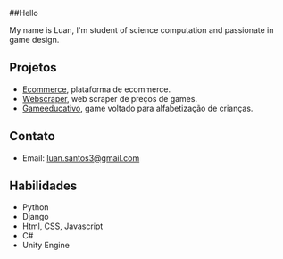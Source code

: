 ##Hello

My name is Luan, I'm student of science computation and passionate in game design.

## Projetos
- [Ecommerce](https://www.google.com), plataforma de ecommerce.
- [Webscraper](https://www.github.com), web scraper de preços de games.
- [Gameeducativo](https://www.wikipedia.org), game voltado para alfabetização de crianças.

## Contato

- Email: luan.santos3@gmail.com

## Habilidades

- Python
- Django
- Html, CSS, Javascript
- C#
- Unity Engine
